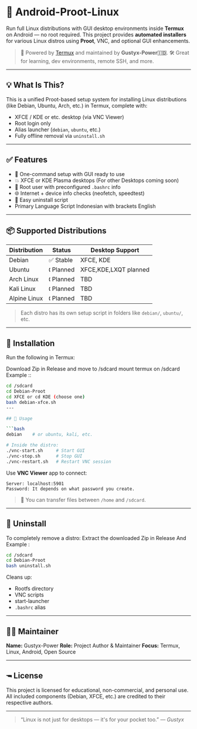 # 🐧 Android-Proot-Linux 

Run full Linux distributions with GUI desktop environments inside **Termux** on Android — no root required.
This project provides **automated installers** for various Linux distros using **Proot**, VNC, and optional GUI enhancements.

> 🎯 Powered by [Termux](https://f-droid.org/en/packages/com.termux/) and maintained by **Gustyx-Power🇮🇩**.
> 🛠️ Great for learning, dev environments, remote SSH, and more.

---

## 💡 What Is This?

This is a unified Proot-based setup system for installing Linux distributions (like Debian, Ubuntu, Arch, etc.) in Termux, complete with:

* XFCE / KDE or etc. desktop (via VNC Viewer)
* Root login only
* Alias launcher (`debian`, `ubuntu`, etc.)
* Fully offline removal via `uninstall.sh`

---

## ✅ Features

* 🧠 One-command setup with GUI ready to use
* 💥 XFCE or KDE Plasma desktops (For other Desktops coming soon)
* 🧰 Root user with preconfigured `.bashrc` info
* 🌐 Internet + device info checks (neofetch, speedtest)
* 🧼 Easy uninstall script
* Primary Language Script Indonesian with brackets English

---

## 📦 Supported Distributions

| Distribution | Status          | Desktop Support |
| ------------ | --------------- | --------------- |
| Debian       | ✅ Stable        | XFCE, KDE       |
| Ubuntu       | 🕻 Planned       | XFCE,KDE,LXQT planned    |
| Arch Linux   | 🕻 Planned      | TBD             |
| Kali Linux   | 🕻 Planned      | TBD             |
| Alpine Linux | 🕻 Planned      | TBD        |

> Each distro has its own setup script in folders like `debian/`, `ubuntu/`, etc.

---

## 📲 Installation

Run the following in Termux:

Download Zip in Release and move to /sdcard
mount termux on /sdcard
Example ::
```bash
cd /sdcard
cd Debian-Proot
cd XFCE or cd KDE (choose one)
bash debian-xfce.sh
---

## 🚀 Usage

```bash
debian    # or ubuntu, kali, etc.

# Inside the distro:
./vnc-start.sh     # Start GUI
./vnc-stop.sh      # Stop GUI
./vnc-restart.sh   # Restart VNC session
```

Use **VNC Viewer** app to connect:

```
Server: localhost:5901
Password: It depends on what password you create.
```

> 📂 You can transfer files between `/home` and `/sdcard`.

---

## 🥹 Uninstall

To completely remove a distro:
Extract the downloaded Zip in Release
And
Example :
```bash
cd /sdcard
cd Debian-Proot
bash uninstall.sh
```

Cleans up:

* Rootfs directory
* VNC scripts
* start-launcher
* `.bashrc` alias

---

## 👨‍🛠️ Maintainer

**Name:** Gustyx-Power
**Role:** Project Author & Maintainer
**Focus:** Termux, Linux, Android, Open Source

---

## 🖚 License

This project is licensed for educational, non-commercial, and personal use.
All included components (Debian, XFCE, etc.) are credited to their respective authors.

---

> “Linux is not just for desktops — it's for your pocket too.”
> — *Gustyx*
